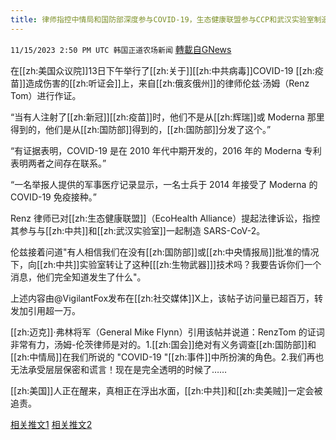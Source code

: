 ```yaml
---
title: 律师指控中情局和国防部深度参与COVID-19，生态健康联盟参与CCP和武汉实验室制造SARS-CoV-2
---
```

`11/15/2023 2:50 PM UTC 韩国正道农场新闻` [轉載自GNews](https://gnews.org/articles/1979874)

在[[zh:美国众议院]]13日下午举行了[[zh:关于]][[zh:中共病毒]]COVID-19 [[zh:疫苗]]造成伤害的[[zh:听证会]]上，来自[[zh:俄亥俄州]]的律师伦兹·汤姆（Renz Tom）进行作证。

“当有人注射了[[zh:新冠]][[zh:疫苗]]时，他们不是从[[zh:辉瑞]]或 Moderna 那里得到的，他们是从[[zh:国防部]]得到的，[[zh:国防部]]分发了这个。”

 “有证据表明，COVID-19 是在 2010 年代中期开发的，2016 年的 Moderna 专利表明两者之间存在联系。”

 “一名举报人提供的军事医疗记录显示，一名士兵于 2014 年接受了 Moderna 的 COVID-19 免疫接种。”

Renz 律师已对[[zh:生态健康联盟]]（EcoHealth Alliance）提起法律诉讼，指控其参与与[[zh:中共]]和[[zh:武汉实验室]]一起制造 SARS-CoV-2。

伦兹接着问道"有人相信我们在没有[[zh:国防部]]或[[zh:中央情报局]]批准的情况下，向[[zh:中共]]实验室转让了这种\[[[zh:生物武器]]\]技术吗？我要告诉你们一个消息，他们完全知道发生了什么"。

上述内容由@VigilantFox发布在[[zh:社交媒体]]X上，该帖子访问量已超百万，转发加引用超一万。

[[zh:迈克]]·弗林将军（General Mike Flynn）引用该帖并说道：RenzTom 的证词非常有力，汤姆\-伦茨律师是对的。1.[[zh:国会]]绝对有义务调查[[zh:国防部]]和[[zh:中情局]]在我们所说的 "COVID-19 "[[zh:事件]]中所扮演的角色。2.我们再也无法承受层层保密和谎言！现在是完全透明的时候了……

  
[[zh:美国]]人正在醒来，真相正在浮出水面，[[zh:中共]]和[[zh:卖美贼]]一定会被追责。

[相关推文1](https://x.com/VigilantFox/status/1724580297293893751?s=20)
[相关推文2](https://x.com/GenFlynn/status/1724773104998592982?s=20)
